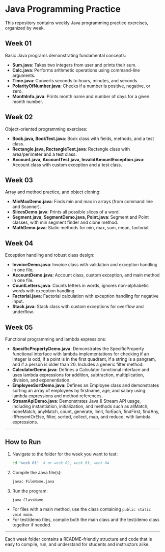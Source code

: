 # Java Programming Practice

This repository contains weekly Java programming practice exercises, organized by week.

## Week 01
Basic Java programs demonstrating fundamental concepts:
- **Sum.java**: Takes two integers from user and prints their sum.
- **Calc.java**: Performs arithmetic operations using command-line arguments.
- **Time.java**: Converts seconds to hours, minutes, and seconds.
- **PolarityOfNumber.java**: Checks if a number is positive, negative, or zero.
- **MonthInfo.java**: Prints month name and number of days for a given month number.

## Week 02
Object-oriented programming exercises:
- **Book.java, BookTest.java**: Book class with fields, methods, and a test class.
- **Rectangle.java, RectangleTest.java**: Rectangle class with area/perimeter and a test class.
- **Account.java, AccountTest.java, InvalidAmountException.java**: Account class with custom exception and a test class.

## Week 03
Array and method practice, and object cloning:
- **MinMaxDemo.java**: Finds min and max in arrays (from command line and Scanner).
- **SlicesDemo.java**: Prints all possible slices of a word.
- **Segment.java, SegmentDemo.java, Point.java**: Segment and Point classes, with min segment finder and clone method.
- **MathDemo.java**: Static methods for min, max, sum, mean, factorial.

## Week 04
Exception handling and robust class design:
- **InvoiceDemo.java**: Invoice class with validation and exception handling in one file.
- **AccountDemo.java**: Account class, custom exception, and main method in one file.
- **CountLetters.java**: Counts letters in words, ignores non-alphabetic words with exception handling.
- **Factorial.java**: Factorial calculation with exception handling for negative input.
- **Stack.java**: Stack class with custom exceptions for overflow and underflow.

## Week 05
Functional programming and lambda expressions:
- **SpecificPropertyDemo.java**: Demonstrates the SpecificProperty functional interface with lambda implementations for checking if an integer is odd, if a point is in the first quadrant, if a string is a pangram, and if a person is older than 20. Includes a generic filter method.
- **CalculatorDemo.java**: Defines a Calculator functional interface and uses lambda expressions for addition, subtraction, multiplication, division, and exponentiation.
- **EmployeeSortDemo.java**: Defines an Employee class and demonstrates sorting an array of employees by firstname, age, and salary using lambda expressions and method references.
- **StreamApiDemo.java**: Demonstrates Java 8 Stream API usage, including instantiation, initialization, and methods such as allMatch, noneMatch, anyMatch, count, generate, limit, forEach, findFirst, findAny, ifPresentOrElse, filter, sorted, collect, map, and reduce, with lambda expressions.

---

## How to Run
1. Navigate to the folder for the week you want to test:
   ```sh
   cd "week 01"  # or week 02, week 03, week 04
   ```
2. Compile the Java file(s):
   ```sh
   javac FileName.java
   ```
3. Run the program:
   ```sh
   java ClassName
   ```
- For files with a main method, use the class containing `public static void main`.
- For test/demo files, compile both the main class and the test/demo class together if needed.

---

Each week folder contains a README-friendly structure and code that is easy to compile, run, and understand for students and instructors alike. 